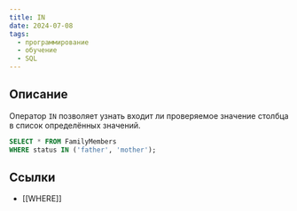 ```yaml
---
title: IN
date: 2024-07-08
tags:
  - программирование
  - обучение
  - SQL
---
```


## Описание
Оператор `IN` позволяет узнать входит ли проверяемое значение столбца в список определённых значений.

```sql
SELECT * FROM FamilyMembers
WHERE status IN ('father', 'mother');
```

## Ссылки
- [[WHERE]]
